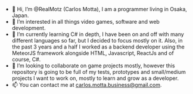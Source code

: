 - 👋 Hi, I’m @RealMotz (Carlos Motta), I am a programmer living in Osaka, Japan.
- 👀 I’m interested in all things video games, software and web development.
- 🌱 I’m currently learning C# in depth, I have been on and off with many different languages so far, but I decided to focus mostly on it. Also, in the past 3 years and a half I worked as a backend developer using the MeteorJS framework alongside HTML, Javascript, ReactJs and of course, C#.
- 💞️ I’m looking to collaborate on game projects mostly, however this repository is going to be full of my tests, prototypes and small/medium projects I want to work on, mostly to learn and grow as a developer.
- 📫 You can contact me at carlos.motta.business@gmail.com. 

<!---
RealMotz/RealMotz is a ✨ special ✨ repository because its `README.md` (this file) appears on your GitHub profile.
You can click the Preview link to take a look at your changes.
--->
